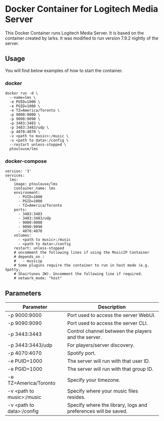 # Docker Container for Logitech Media Server
This Docker Container runs Logitech Media Server. It is based on the container created by larks. It was modified to run version 7.9.2 nightly of the server.

## Usage
You will find below examples of how to start the container.
### docker
```
docker run -d \
  --name=lms \
  -e PUID=1000 \
  -e PGID=1000 \
  -e TZ=America/Toronto \
  -p 9000:9000 \
  -p 9090:9090 \
  -p 3483:3483 \
  -p 3483:3483/udp \
  -p 4070:4070 \
  -v <path to music>:/music \
  -v <path to data>:/config \
  --restart unless-stopped \
  ptoulouse/lms
```
### docker-compose
```
version: '3'
services:
  lms:
    image: ptoulouse/lms
    container_name: lms
    environment:
      - PUID=1000
      - PGID=1000
      - TZ=America/Toronto
    ports:
      - 3483:3483
      - 3483:3483/udp
      - 9000:9000
      - 9090:9090
      - 4070:4070
    volumes:
      - <path to music>:/music
      - <path to data>:/config
    restart: unless-stopped
    # uncomment the following lines if using the MusicIP Container
    # depends_on :
    #   - musicip
    # Some plugins require the container to run in host mode (e.g. Spotty,
    # Shairtunes 2W). Uncomment the following line if required.
    # network_mode: "host"
```
## Parameters
|**Parameter**                |**Description**                                                 |
|-----------------------------|----------------------------------------------------------------|
| -p 9000:9000                | Port used to access the server WebUI.                          |
| -p 9090:9090                | Port used to access the server CLI.                            |
| -p 3443:3443                | Control channel between the players and the server.            |
| -p 3443:3443/udp            | For players/server discovery.                                  |
| -p 4070:4070                | Spotify port.                                                  |
| -e PUID=1000                | The server will run with that user ID.                         |
| -e PGID=1000                | The server will run with that group ID.                        |
| -e TZ=America/Toronto       | Specify your timezone.                                         |
| -v \<path to music\>:/music | Specify where your music files resides.                        |
| -v \<path to data\>:/config | Specify where the library, logs and preferences will be saved. |
